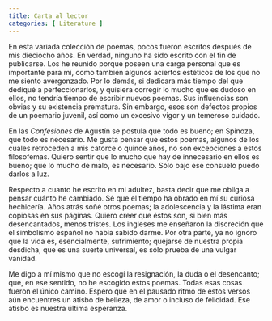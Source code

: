 ```yaml
---
title: Carta al lector
categories: [ Literature ]
---
```



En esta variada colección de poemas, pocos fueron escritos después de mis
dieciocho años. En verdad,
ninguno ha sido escrito con el fin de publicarse. Los he reunido porque poseen
una carga personal que es importante para mí, como también algunos aciertos
estéticos de los que no me siento avergonzado. Por lo demás, si dedicara más
tiempo del que dediqué a perfeccionarlos, y quisiera corregir lo mucho que es
dudoso en ellos, no tendría tiempo de escribir nuevos poemas. Sus influencias
son obvias y su existencia prematura. Sin embargo, esos son defectos propios de
un poemario juvenil, así como un excesivo vigor y un temeroso cuidado.

En las *Confesiones* de Agustín se postula que todo es bueno; en Spinoza, que todo
es necesario. Me gusta pensar que estos poemas, algunos de los cuales retroceden
a mis catorce o quince años, no son excepciones a estos filosofemas. Quiero
sentir que lo mucho que hay de innecesario en ellos es bueno; que lo mucho de
malo, es necesario. Sólo bajo ese consuelo puedo darlos a luz.

Respecto a cuanto he escrito en mi adultez, basta decir que me obliga a pensar
cuánto he cambiado. Sé que el tiempo ha obrado en mí su curiosa hechicería. Años
atrás soñé otros poemas; la adolescencia y la lástima eran copiosas en sus
páginas. Quiero creer que éstos son, si bien más desencantados, menos tristes.
Los ingleses me enseñaron la discreción que el simbolismo español no había
sabido darme. Por otra parte, ya no ignoro que la vida es, esencialmente,
sufrimiento; quejarse de nuestra propia desdicha, que es una suerte universal,
es sólo prueba de una vulgar vanidad. 

Me digo a mí mismo que no escogí la resignación, la duda o el desencanto; que,
en ese sentido, no he escogido estos poemas. Todas esas cosas fueron el único
camino. Espero que en el pausado ritmo de estos versos aún encuentres un atisbo
de belleza, de amor o incluso de felicidad. Ese atisbo es nuestra última
esperanza.


